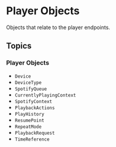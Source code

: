 # Player Objects

Objects that relate to the player endpoints.

## Topics

### Player Objects

- ``Device``
- ``DeviceType``
- ``SpotifyQueue``
- ``CurrentlyPlayingContext``
- ``SpotifyContext``
- ``PlaybackActions``
- ``PlayHistory``
- ``ResumePoint``
- ``RepeatMode``
- ``PlaybackRequest``
- ``TimeReference``

